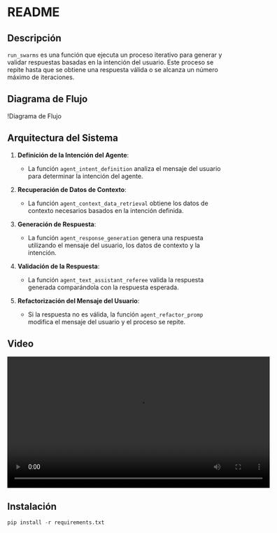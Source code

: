 # README

## Descripción

`run_swarms` es una función que ejecuta un proceso iterativo para generar y validar respuestas basadas en la intención del usuario. Este proceso se repite hasta que se obtiene una respuesta válida o se alcanza un número máximo de iteraciones.

## Diagrama de Flujo

!Diagrama de Flujo

## Arquitectura del Sistema

1. **Definición de la Intención del Agente**:

   - La función `agent_intent_definition` analiza el mensaje del usuario para determinar la intención del agente.

2. **Recuperación de Datos de Contexto**:

   - La función `agent_context_data_retrieval` obtiene los datos de contexto necesarios basados en la intención definida.

3. **Generación de Respuesta**:

   - La función `agent_response_generation` genera una respuesta utilizando el mensaje del usuario, los datos de contexto y la intención.

4. **Validación de la Respuesta**:

   - La función `agent_text_assistant_referee` valida la respuesta generada comparándola con la respuesta esperada.

5. **Refactorización del Mensaje del Usuario**:
   - Si la respuesta no es válida, la función `agent_refactor_promp` modifica el mensaje del usuario y el proceso se repite.

## Video

<video width="600" controls>
  <source src="LLMHackathon.mp4" type="video/mp4">
  Tu navegador no soporta la etiqueta de video.
</video>

## Instalación

```python
pip install -r requirements.txt
```
